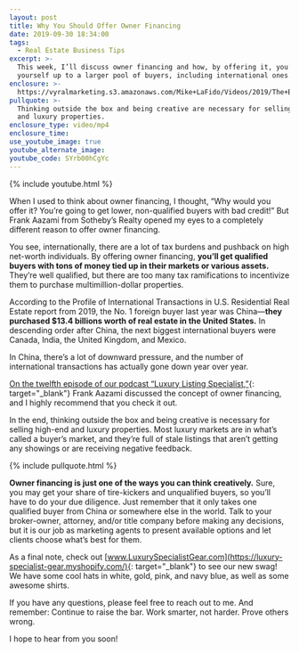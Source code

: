 ```yaml
---
layout: post
title: Why You Should Offer Owner Financing
date: 2019-09-30 18:34:00
tags:
  - Real Estate Business Tips
excerpt: >-
  This week, I’ll discuss owner financing and how, by offering it, you’ll open
  yourself up to a larger pool of buyers, including international ones.
enclosure: >-
  https://vyralmarketing.s3.amazonaws.com/Mike+LaFido/Videos/2019/The+Benefits+Of+Owner+Financing+_+Luxury+Listing+Specialist.mp4
pullquote: >-
  Thinking outside the box and being creative are necessary for selling high-end
  and luxury properties.
enclosure_type: video/mp4
enclosure_time:
use_youtube_image: true
youtube_alternate_image:
youtube_code: SYrb00hCgYc
---
```


{% include youtube.html %}

When I used to think about owner financing, I thought, “Why would you offer it? You’re going to get lower, non-qualified buyers with bad credit\!” But Frank Aazami from Sotheby’s Realty opened my eyes to a completely different reason to offer owner financing.

You see, internationally, there are a lot of tax burdens and pushback on high net-worth individuals. By offering owner financing, **you’ll get qualified buyers with tons of money tied up in their markets or various assets.** They’re well qualified, but there are too many tax ramifications to incentivize them to purchase multimillion-dollar properties.

According to the Profile of International Transactions in U.S. Residential Real Estate report from 2019, the No. 1 foreign buyer last year was China—**they purchased $13.4 billions worth of real estate in the United States.** In descending order after China, the next biggest international buyers were Canada, India, the United Kingdom, and Mexico.

In China, there’s a lot of downward pressure, and the number of international transactions has actually gone down year over year.

[On the twelfth episode of our podcast “Luxury Listing Specialist,”](https://podcasts.apple.com/ca/podcast/creative-financing-in-luxury-real-estate-w-frank-aazami/id1203325371?i=1000390626716){: target="_blank"} Frank Aazami discussed the concept of owner financing, and I highly recommend that you check it out.

In the end, thinking outside the box and being creative is necessary for selling high-end and luxury properties. Most luxury markets are in what’s called a buyer’s market, and they’re full of stale listings that aren’t getting any showings or are receiving negative feedback.&nbsp;

{% include pullquote.html %}

**Owner financing is just one of the ways you can think creatively.** Sure, you may get your share of tire-kickers and unqualified buyers, so you’ll have to do your due diligence. Just remember that it only takes one qualified buyer from China or somewhere else in the world. Talk to your broker-owner, attorney, and/or title company before making any decisions, but it is our job as marketing agents to present available options and let clients choose what’s best for them.

As a final note, check out [www.LuxurySpecialistGear.com](https://luxury-specialist-gear.myshopify.com/){: target="_blank"} to see our new swag\! We have some cool hats in white, gold, pink, and navy blue, as well as some awesome shirts.

If you have any questions, please feel free to reach out to me. And remember: Continue to raise the bar. Work smarter, not harder. Prove others wrong.

I hope to hear from you soon\!<br>&nbsp;

&nbsp;